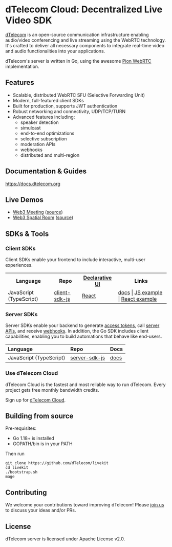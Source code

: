 # dTelecom Cloud: Decentralized Live Video SDK

[dTelecom](https://dtelecom.org) is an open-source communication infrastructure enabling audio/video conferencing and live streaming using the WebRTC technology. It's crafted to deliver all necessary components to integrate real-time video and audio functionalities into your applications.

dTelecom's server is written in Go, using the awesome [Pion WebRTC](https://github.com/pion/webrtc) implementation.

## Features

- Scalable, distributed WebRTC SFU (Selective Forwarding Unit)
- Modern, full-featured client SDKs
- Built for production, supports JWT authentication
- Robust networking and connectivity, UDP/TCP/TURN
- Advanced features including:
    - speaker detection
    - simulcast
    - end-to-end optimizations
    - selective subscription
    - moderation APIs
    - webhooks
    - distributed and multi-region

## Documentation & Guides

https://docs.dtelecom.org

## Live Demos

- [Web3 Meeting](https://dmeet.org) ([source](https://github.com/dTelecom/conference-example))
- [Web3 Spatial Room](https://spatial.dmeet.org) ([source](https://github.com/dTelecom/spatial-audio))

## SDKs & Tools

### Client SDKs

Client SDKs enable your frontend to include interactive, multi-user experiences.

<table>
  <tr>
    <th>Language</th>
    <th>Repo</th>
    <th>
        <a href="https://docs.dtelecom.org/guides/room/events/#declarative-ui" target="_blank" rel="noopener noreferrer">Declarative UI</a>
    </th>
    <th>Links</th>
  </tr>
  <!-- BEGIN Template
  <tr>
    <td>Language</td>
    <td>
      <a href="" target="_blank" rel="noopener noreferrer"></a>
    </td>
    <td></td>
    <td></td>
  </tr>
  END -->
  <!-- JavaScript -->
  <tr>
    <td>JavaScript (TypeScript)</td>
    <td>
      <a href="https://github.com/livekit/client-sdk-js" target="_blank" rel="noopener noreferrer">client-sdk-js</a>
    </td>
    <td>
      <a href="https://github.com/livekit/livekit-react" target="_blank" rel="noopener noreferrer">React</a>
    </td>
    <td>
      <a href="https://docs.livekit.io/client-sdk-js/" target="_blank" rel="noopener noreferrer">docs</a>
      |
      <a href="https://github.com/livekit/client-sdk-js/tree/main/example" target="_blank" rel="noopener noreferrer">JS example</a>
      |
      <a href="https://github.com/livekit/client-sdk-js/tree/main/example" target="_blank" rel="noopener noreferrer">React example</a>
    </td>
  </tr>
</table>

### Server SDKs

Server SDKs enable your backend to generate [access tokens](https://docs.livekit.io/guides/access-tokens/),
call [server APIs](https://docs.livekit.io/guides/server-api/), and
receive [webhooks](https://docs.livekit.io/guides/webhooks/). In addition, the Go SDK includes client capabilities,
enabling you to build automations that behave like end-users.

| Language                | Repo                                                                                                | Docs                                                        |
|:------------------------|:----------------------------------------------------------------------------------------------------|:------------------------------------------------------------|
| JavaScript (TypeScript) | [server-sdk-js](https://github.com/livekit/server-sdk-js)                                           | [docs](https://docs.livekit.io/server-sdk-js/)              |


### Use dTelecom Cloud

dTelecom Cloud is the fastest and most reliable way to run dTelecom. Every project gets free monthly bandwidth credits.

Sign up for [dTelecom Cloud](https://cloud.dtelecom.org/).

## Building from source

Pre-requisites:

- Go 1.18+ is installed
- GOPATH/bin is in your PATH

Then run

```shell
git clone https://github.com/dTelecom/livekit
cd livekit
./bootstrap.sh
mage
```

## Contributing

We welcome your contributions toward improving dTelecom! Please [join us](http://dtelecom.org) to discuss your ideas and/or PRs.

## License

dTelecom server is licensed under Apache License v2.0.
